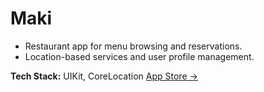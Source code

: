 # Maki

- Restaurant app for menu browsing and reservations.
- Location-based services and user profile management.

**Tech Stack:** UIKit, CoreLocation
[App Store →](https://apps.apple.com/lv/app/maki-restaurants/id545763446)
